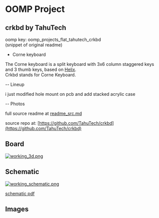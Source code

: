 # OOMP Project  
## crkbd  by TahuTech  
  
oomp key: oomp_projects_flat_tahutech_crkbd  
(snippet of original readme)  
  
- Corne keyboard  
  
The Corne keyboard is a split keyboard with 3x6 column staggered keys  
and 3 thumb keys, based on [Helix](https://github.com/MakotoKurauchi/helix).  
Crkbd stands for Corne Keyboard.  
  
-- Lineup  
  
i just modified hole mount on pcb and add stacked acrylic case  
  
-- Photos  
  
  full source readme at [readme_src.md](readme_src.md)  
  
source repo at: [https://github.com/TahuTech/crkbd](https://github.com/TahuTech/crkbd)  
## Board  
  
[![working_3d.png](working_3d_600.png)](working_3d.png)  
## Schematic  
  
[![working_schematic.png](working_schematic_600.png)](working_schematic.png)  
  
[schematic pdf](working_schematic.pdf)  
## Images  
